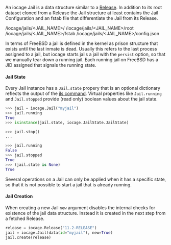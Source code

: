 An iocage Jail is a data structure similar to a [Release](#release). In addition to its root dataset cloned from a Release the Jail structure at least contains the Jail Configuration and an fstab file that differentiate the Jail from its Release.

  /iocage/jails/<JAIL_NAME>/
  /iocage/jails/<JAIL_NAME>/root
  /iocage/jails/<JAIL_NAME>/fstab
  /iocage/jails/<JAIL_NAME>/config.json

In terms of FreeBSD a jail is defined in the kernel as prison structure that exists until the last inmate is dead. Usually this refers to the last process assigned to a jail, but iocage starts jails a jail with the `persist` option, so that we manually tear down a running jail. Each running jail on FreeBSD has a JID assigned that signals the running state.

#### Jail State

Every Jail instance has a `Jail.state` propery that is an optional dictionary reflects the output of the [jls command](https://www.freebsd.org/cgi/man.cgi?query=jls). Virtual properties like `Jail.running` and `Jail.stopped` provide (read only) boolean values about the jail state.

```python
>>> jail = iocage.Jail("myjail")
>>> jail.running
True
>>> isinstance(jail.state, iocage.JailState.JailState)

>>> jail.stop()
...

>>> jail.running
False
>>> jail.stopped
True
>>> (jail.state is None)
True
```

Several operations on a Jail can only be applied when it has a specific state, so that it is not possible to start a jail that is already running.

#### Jail Creation

When creating a new Jail `new` argument disables the internal checks for existence of the jail data structure. Instead it is created in the next step from a fetched Release.

```python
release = iocage.Release("11.2-RELEASE")
jail = iocage.Jail(data(id="myjail"), new=True)
jail.create(release)
```